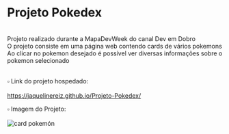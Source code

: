 # Projeto Pokedex
<BR>
Projeto realizado durante a MapaDevWeek do canal Dev em Dobro <br>
O projeto consiste em uma página web contendo cards de vários pokemons <br>
Ao clicar no pokemon desejado é possível ver diversas informações sobre o pokemon selecionado <br><br>

▫️ Link do projeto hospedado:
<br><br>
https://jaquelinereiz.github.io/Projeto-Pokedex/


▫️ Imagem do Projeto:
<br><BR>
![card pokemón](https://user-images.githubusercontent.com/91039376/174320791-28f9a107-bb13-419f-b9be-f134ffb15912.png)

